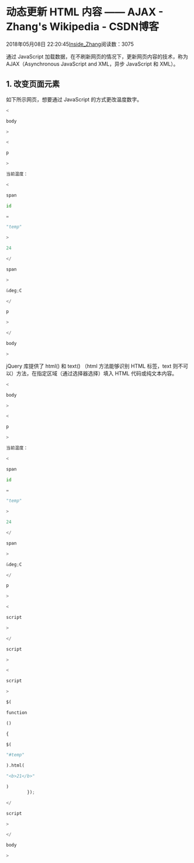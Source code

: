 
# 动态更新 HTML 内容 —— AJAX - Zhang's Wikipedia - CSDN博客


2018年05月08日 22:20:45[Inside_Zhang](https://me.csdn.net/lanchunhui)阅读数：3075


通过 JavaScript 加载数据，在不刷新网页的情况下，更新网页内容的技术，称为 AJAX（Asynchronous JavaScript and XML，异步 JavaScript 和 XML）。
## 1. 改变页面元素
如下所示网页，想要通过 JavaScript 的方式更改温度数字。
```python
<
```
```python
body
```
```python
>
```
```python
<
```
```python
p
```
```python
>
```
```python
当前温度：
```
```python
<
```
```python
span
```
```python
id
```
```python
=
```
```python
"temp"
```
```python
>
```
```python
24
```
```python
</
```
```python
span
```
```python
>
```
```python
&deg;C
```
```python
</
```
```python
p
```
```python
>
```
```python
</
```
```python
body
```
```python
>
```
jQuery 库提供了 html() 和 text() （html 方法能够识别 HTML 标签，text 则不可以）方法，在指定区域（通过选择器选择）填入 HTML 代码或纯文本内容。
```python
<
```
```python
body
```
```python
>
```
```python
<
```
```python
p
```
```python
>
```
```python
当前温度：
```
```python
<
```
```python
span
```
```python
id
```
```python
=
```
```python
"temp"
```
```python
>
```
```python
24
```
```python
</
```
```python
span
```
```python
>
```
```python
&deg;C
```
```python
</
```
```python
p
```
```python
>
```
```python
<
```
```python
script
```
```python
>
```
```python
</
```
```python
script
```
```python
>
```
```python
<
```
```python
script
```
```python
>
```
```python
$(
```
```python
function
```
```python
()
```
```python
{
```
```python
$(
```
```python
"#temp"
```
```python
).html(
```
```python
"<b>21</b>"
```
```python
)
        });
```
```python
</
```
```python
script
```
```python
>
```
```python
</
```
```python
body
```
```python
>
```

